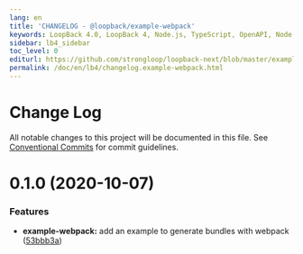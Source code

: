 ```yaml
---
lang: en
title: 'CHANGELOG - @loopback/example-webpack'
keywords: LoopBack 4.0, LoopBack 4, Node.js, TypeScript, OpenAPI, Node.js, TypeScript, OpenAPI, CHANGELOG
sidebar: lb4_sidebar
toc_level: 0
editurl: https://github.com/strongloop/loopback-next/blob/master/examples/webpack/CHANGELOG.md
permalink: /doc/en/lb4/changelog.example-webpack.html
---
```


# Change Log

All notable changes to this project will be documented in this file.
See [Conventional Commits](https://conventionalcommits.org) for commit guidelines.

# 0.1.0 (2020-10-07)


### Features

* **example-webpack:** add an example to generate bundles with webpack ([53bbb3a](https://github.com/strongloop/loopback-next/commit/53bbb3a1ad36e45672bf8f64257e343f18258bd5))

